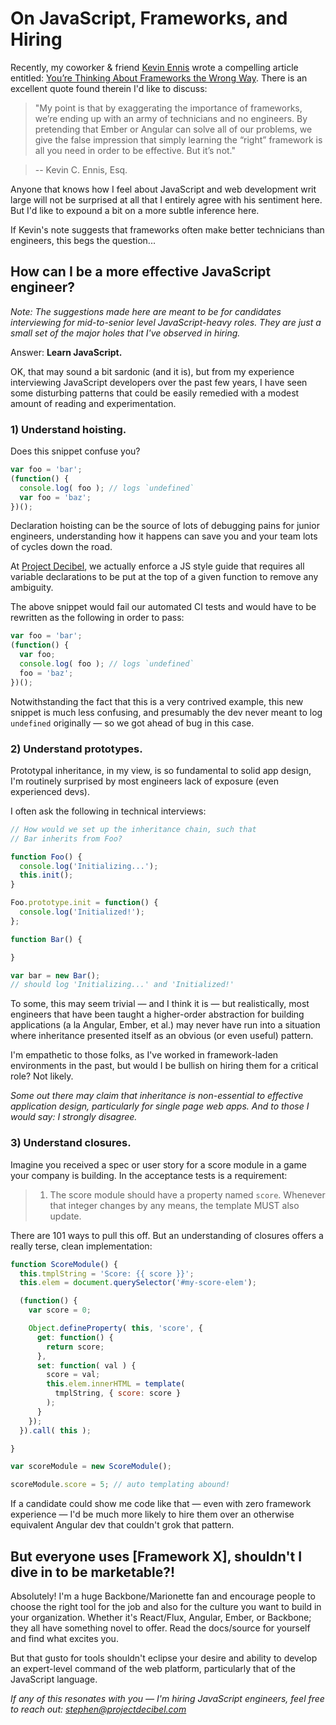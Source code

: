 # On JavaScript, Frameworks, and Hiring

Recently, my coworker & friend [Kevin Ennis](http://kevvv.in) wrote a compelling
article entitled: [You’re Thinking About Frameworks the Wrong Way](http://kevvv.in/youre-thinking-about-frameworks-the-wrong-way/). There is
an excellent quote found therein I'd like to discuss:

>"My point is that by exaggerating the importance of frameworks, we’re ending up with an army of technicians and no engineers. By pretending that Ember or Angular can solve all of our problems, we give the false impression that simply learning the “right” framework is all you need in order to be effective. But it’s not."

> -- Kevin C. Ennis, Esq.

Anyone that knows how I feel about JavaScript and web development writ large
will not be surprised at all that I entirely agree with his sentiment here. But
I'd like to expound a bit on a more subtle inference here.

If Kevin's note suggests that frameworks often make better technicians than
engineers, this begs the question...

## How can I be a more effective JavaScript engineer?

*Note: The suggestions made here are meant to be for candidates interviewing
for mid-to-senior level JavaScript-heavy roles. They are just a small set of the
major holes that I've observed in hiring.*

Answer: **Learn JavaScript.**

OK, that may sound a bit sardonic (and it is), but from my experience
interviewing JavaScript developers over the past few years, I have seen some
disturbing patterns that could be easily remedied with a modest amount of
reading and experimentation.

### 1) Understand hoisting.

Does this snippet confuse you?

```js
var foo = 'bar';
(function() {
  console.log( foo ); // logs `undefined`
  var foo = 'baz';
})();
```

Declaration hoisting can be the source of lots of debugging pains for junior
engineers, understanding how it happens can save you and your team lots of cycles
down the road.

At [Project Decibel](http://projectdecibel.com), we actually enforce a JS style
guide that requires all variable declarations to be put at the top of a given
function to remove any ambiguity.

The above snippet would fail our automated CI tests and would have to be
rewritten as the following in order to pass:

```js
var foo = 'bar';
(function() {
  var foo;
  console.log( foo ); // logs `undefined`
  foo = 'baz';
})();
```

Notwithstanding the fact that this is a very contrived example, this new
snippet is much less confusing, and presumably the dev never meant to log
`undefined` originally — so we got ahead of bug in this case.

### 2) Understand prototypes.

Prototypal inheritance, in my view, is so fundamental to solid app design, I'm
routinely surprised by most engineers lack of exposure (even experienced devs).

I often ask the following in technical interviews:

```js
// How would we set up the inheritance chain, such that
// Bar inherits from Foo?

function Foo() {
  console.log('Initializing...');
  this.init();
}

Foo.prototype.init = function() {
  console.log('Initialized!');
};

function Bar() {

}

var bar = new Bar();
// should log 'Initializing...' and 'Initialized!'
```

To some, this may seem trivial — and I think it is — but realistically, most
engineers that have been taught a higher-order abstraction for building
applications (a la Angular, Ember, et al.) may never have run into a situation
where inheritance presented itself as an obvious (or even useful) pattern.

I'm empathetic to those folks, as I've worked in framework-laden environments
in the past, but would I be bullish on hiring them for a critical role? Not
likely.

*Some out there may claim that inheritance is non-essential to effective
application design, particularly for single page web apps. And to those I would
say: I strongly disagree.*

### 3) Understand closures.

Imagine you received a spec or user story for a score module in a game your
company is building. In the acceptance tests is a requirement:

> 1) The score module should have a property named `score`. Whenever that
integer changes by any means, the template MUST also update.

There are 101 ways to pull this off. But an understanding of closures offers
a really terse, clean implementation:

```js
function ScoreModule() {
  this.tmplString = 'Score: {{ score }}';
  this.elem = document.querySelector('#my-score-elem');

  (function() {
    var score = 0;

    Object.defineProperty( this, 'score', {
      get: function() {
        return score;
      },
      set: function( val ) {
        score = val;
        this.elem.innerHTML = template(
          tmplString, { score: score }
        );
      }
    });
  }).call( this );

}

var scoreModule = new ScoreModule();

scoreModule.score = 5; // auto templating abound!
```

If a candidate could show me code like that — even with zero framework
experience — I'd be much more likely to hire them over an otherwise
equivalent Angular dev that couldn't grok that pattern.

## But everyone uses [Framework X], shouldn't I dive in to be marketable?!

Absolutely! I'm a huge Backbone/Marionette fan and encourage people to choose
the right tool for the job and also for the culture you want to build in your
organization. Whether it's React/Flux, Angular, Ember, or Backbone; they all
have something novel to offer. Read the docs/source for yourself and find
what excites you.

But that gusto for tools shouldn't eclipse your desire and ability to develop
an expert-level command of the web platform, particularly that of the JavaScript
language.

*If any of this resonates with you — I'm hiring JavaScript engineers, feel free
to reach out: [stephen@projectdecibel.com](mailto:stephen@projectdecibel.com)*
